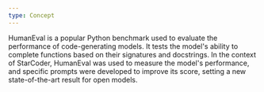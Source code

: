 ```yaml
---
type: Concept
---
```


HumanEval is a popular Python benchmark used to evaluate the performance of code-generating models. It tests the model's ability to complete functions based on their signatures and docstrings. In the context of StarCoder, HumanEval was used to measure the model's performance, and specific prompts were developed to improve its score, setting a new state-of-the-art result for open models.